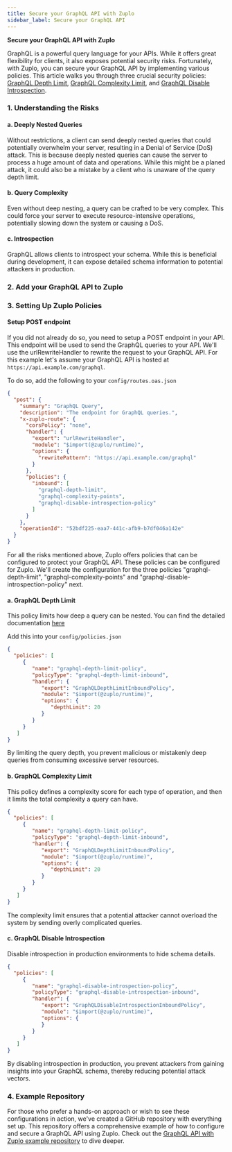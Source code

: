 ```yaml
---
title: Secure your GraphQL API with Zuplo
sidebar_label: Secure your GraphQL API
---
```


**Secure your GraphQL API with Zuplo**

GraphQL is a powerful query language for your APIs. While it offers great flexibility for clients, it also exposes potential security risks. Fortunately, with Zuplo, you can secure your GraphQL API by implementing various policies. This article walks you through three crucial security policies: [GraphQL Depth Limit](docs/policies/graphql-depth-limit-inbound), [GraphQL Complexity Limit](docs/policies/graphql-complexity-limit-inbound), and [GraphQL Disable Introspection](/docs/policies/graphql-disable-introspection-inbound).

### 1. Understanding the Risks

#### a. Deeply Nested Queries

Without restrictions, a client can send deeply nested queries that could potentially overwhelm your server, resulting in a Denial of Service (DoS) attack. This is because deeply nested queries can cause the server to process a huge amount of data and operations. While this might be a planed attack, it could also be a mistake by a client who is unaware of the query depth limit.

#### b. Query Complexity

Even without deep nesting, a query can be crafted to be very complex. This could force your server to execute resource-intensive operations, potentially slowing down the system or causing a DoS.

#### c. Introspection

GraphQL allows clients to introspect your schema. While this is beneficial during development, it can expose detailed schema information to potential attackers in production.

### 2. Add your GraphQL API to Zuplo


### 3. Setting Up Zuplo Policies

#### Setup POST endpoint
If you did not already do so, you need to setup a POST endpoint in your API. This endpoint will be used to send the GraphQL queries to your API. We'll use the urlRewriteHandler to rewrite the request to your GraphQL API.
For this example let's assume your GraphQL API is hosted at `https://api.example.com/graphql`.

To do so, add the following to your `config/routes.oas.json`

```json
{
  "post": {
    "summary": "GraphQL Query",
    "description": "The endpoint for GraphQL queries.",
    "x-zuplo-route": {
      "corsPolicy": "none",
      "handler": {
        "export": "urlRewriteHandler",
        "module": "$import(@zuplo/runtime)",
        "options": {
          "rewritePattern": "https://api.example.com/graphql"
        }
      },
      "policies": {
        "inbound": [
          "graphql-depth-limit",
          "graphql-complexity-points",
          "graphql-disable-introspection-policy"
        ]
      }
    },
    "operationId": "52bdf225-eaa7-441c-afb9-b7df046a142e"
  }
}
```

For all the risks mentioned above, Zuplo offers policies that can be configured to protect your GraphQL API. These policies can be configured for Zuplo.
We'll create the configuration for the three policies "graphql-depth-limit", "graphql-complexity-points" and "graphql-disable-introspection-policy" next.

#### a. GraphQL Depth Limit

This policy limits how deep a query can be nested. You can find the detailed documentation [here](/docs/policies/graphql-depth-limit-inbound)

Add this into your `config/policies.json`

```json
{
  "policies": [
     {
        "name": "graphql-depth-limit-policy",
        "policyType": "graphql-depth-limit-inbound",
        "handler": {
           "export": "GraphQLDepthLimitInboundPolicy",
           "module": "$import(@zuplo/runtime)",
           "options": {
              "depthLimit": 20
           }
        }
     }
   ]
}
```

By limiting the query depth, you prevent malicious or mistakenly deep queries from consuming excessive server resources.

#### b. GraphQL Complexity Limit

This policy defines a complexity score for each type of operation, and then it limits the total complexity a query can have.

```json
{
  "policies": [
     {
        "name": "graphql-depth-limit-policy",
        "policyType": "graphql-depth-limit-inbound",
        "handler": {
           "export": "GraphQLDepthLimitInboundPolicy",
           "module": "$import(@zuplo/runtime)",
           "options": {
              "depthLimit": 20
           }
        }
     }
   ]
}
```

The complexity limit ensures that a potential attacker cannot overload the system by sending overly complicated queries.

#### c. GraphQL Disable Introspection

Disable introspection in production environments to hide schema details.

```json
{
  "policies": [
     {
        "name": "graphql-disable-introspection-policy",
        "policyType": "graphql-disable-introspection-inbound",
        "handler": {
           "export": "GraphQLDisableIntrospectionInboundPolicy",
           "module": "$import(@zuplo/runtime)",
           "options": {
           }
        }
     }
   ]
}
```
By disabling introspection in production, you prevent attackers from gaining insights into your GraphQL schema, thereby reducing potential attack vectors.

### 4. Example Repository

For those who prefer a hands-on approach or wish to see these configurations in action, we've created a GitHub repository with everything set up. This repository offers a comprehensive example of how to configure and secure a GraphQL API using Zuplo. Check out the [GraphQL API with Zuplo example repository](https://github.com/example/Zuplo-GraphQL-Security) to dive deeper.

